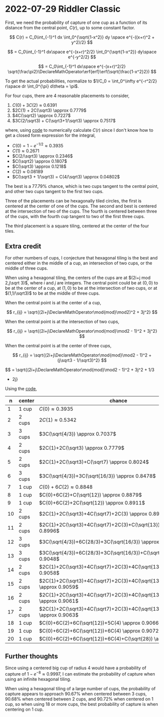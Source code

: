 2022-07-29 Riddler Classic
==========================
First, we need the probability of capture of one cup as a function of
its distance from the central point, $C(r)$, up to some constant
factor.

$$ C(r) = C_0\int_{-1}^1 dx \int_0^{\sqrt{1-x^2}} dy \space e^{-((x+r)^2 + y^2)/2} $$

$$  = C_0\int_{-1}^1 dx\space e^{-(x+r)^2/2} \int_0^{\sqrt{1-x^2}} dy\space e^{-y^2/2} $$

$$ = C_0\int_{-1}^1 dx\space e^{-(x+r)^2/2} \sqrt{\frac\pi2}\DeclareMathOperator\erf{erf}\erf(\sqrt{\frac{1-x^2}2}) $$

To get the actual probabilities, normalize to
$1/C_0 = \int_0^\infty e^{-r^2/2} r\space dr \int_0^{\pi} d\theta = \pi$.

For four cups, there are 4 reasonable placements to consider,

1. $C(0) + 3C(2) \approx 0.6391$
2. $2C(1) + 2C(\sqrt3) \approx 0.7779$
3. $4C(\sqrt2) \approx 0.7227$
4. $3C(2/\sqrt3) + C(\sqrt3+1/\sqrt3) \approx 0.7517$

where, using [code](20220729c.hs) to numerically calculate $C(r)$
since I don't know how to get a closed form expression for the
integral,
* $C(0) = 1-e^{-1/2} \approx 0.3935$
* $C(1) \approx 0.2671$
* $C(2/\sqrt3) \approx 0.2346$
* $C(\sqrt2) \approx 0.1807$
* $C(\sqrt3) \approx 0.1218$
* $C(2) \approx 0.08189$
* $C(\sqrt3 + 1/\sqrt3) = C(4/\sqrt3) \approx 0.04802$

The best is a 77.79% chance, which is two cups tangent to the central
point, and other two cups tangent to the first two cups.

Three of the placements can be hexagonally tiled circles, the first is
centered at the center of one of the cups.  The second and best is
centered at the intersection of two of the cups.  The fourth is
centered between three of the cups, with the fourth cup tangent to two
of the first three cups.

The third placement is a square tiling, centered at the center of the
four tiles.

Extra credit
------------
For other numbers of cups, I conjecture that hexagonal tiling is the
best and centered either in the middle of a cup, an intersection of
two cups, or the middle of three cups.

When using a hexagonal tiling, the centers of the cups are at
$(2i+j mod 2,j\sqrt 3)$, where $i$ and $j$ are integers.  The central
point could be at $(0,0)$ to be at the center of a cup, at $(1,0)$ to
be at the intersection of two cups, or at $(1,1/\sqrt3)$ to be at the
middle of three cups.

When the central point is at the center of a cup,

$$ r_{ij} = \sqrt{(2i+j\DeclareMathOperator\mod{mod}\mod2)^2 + 3j^2} $$

When the central point is at the intersection of two cups,

$$ r_{ij} = \sqrt{(2i+j\DeclareMathOperator\mod{mod}\mod2 - 1)^2 + 3j^2} $$

When the central point is at the center of three cups,

$$ r_{ij} = \sqrt{(2i+j\DeclareMathOperator\mod{mod}\mod2 - 1)^2 + (j\sqrt3 - 1/\sqrt3)^2} $$

$$ = \sqrt{(2i+j\DeclareMathOperator\mod{mod}\mod2 - 1)^2 + 3j^2 + 1/3
- 2j}

Using the [code](20220729c.hs),

|n |center|chance|
|--|------|------|
|1 |1 cup |$C(0) \approx 0.3935$|
|2 |2 cups|$2C(1) \approx 0.5342$|
|3 |3 cups|$3C(\sqrt{4/3}) \approx 0.7037$|
|4 |2 cups|$2C(1)+2C(\sqrt3) \approx 0.7779$|
|5 |2 cups|$2C(1)+2C(\sqrt3)+C(\sqrt7) \approx 0.8024$|
|6 |3 cups|$3C(\sqrt{4/3})+3C(\sqrt{16/3}) \approx 0.8478$|
|7 |1 cup |$C(0)+6C(2) \approx 0.8848$|
|8 |1 cup |$C(0)+6C(2)+C(\sqrt{12}) \approx 0.8879$|
|9 |1 cup |$C(0)+6C(2)+2C(\sqrt{12}) \approx 0.8911$|
|10|2 cups|$2C(1)+2C(\sqrt3)+4C(\sqrt7)+2C(3) \approx 0.8975$|
|11|2 cups|$2C(1)+2C(\sqrt3)+4C(\sqrt7)+2C(3)+C(\sqrt{13}) \approx 0.8996$|
|12|3 cups|$3C(\sqrt{4/3})+6C(28/3)+3C(\sqrt{16/3}) \approx 0.9044$|
|13|3 cups|$3C(\sqrt{4/3})+6C(28/3)+3C(\sqrt{16/3})+C(\sqrt{52/3}) \approx 0.9048$|
|14|2 cups|$2C(1)+2C(\sqrt3)+4C(\sqrt7)+2C(3)+4C(\sqrt{13}) \approx 0.9058$|
|15|2 cups|$2C(1)+2C(\sqrt3)+4C(\sqrt7)+2C(3)+4C(\sqrt{13})+C(\sqrt{19}) \approx 0.9059$|
|16|2 cups|$2C(1)+2C(\sqrt3)+4C(\sqrt7)+2C(3)+4C(\sqrt{13})+2C(\sqrt{19}) \approx 0.9061$|
|17|2 cups|$2C(1)+2C(\sqrt3)+4C(\sqrt7)+2C(3)+4C(\sqrt{13})+3C(\sqrt{19}) \approx 0.9063$|
|18|1 cup |$C(0)+6C(2)+6C(\sqrt{12})+5C(4) \approx 0.9066$|
|19|1 cup |$C(0)+6C(2)+6C(\sqrt{12})+6C(4) \approx 0.9072$|
|20|1 cup |$C(0)+6C(2)+6C(\sqrt{12})+6C(4)+C(\sqrt{28}) \approx 0.9072$|

Further thoughts
----------------
Since using a centered big cup of radius 4 would have a probability of
capture of $1 - e^{-8} \approx 0.9997$, I can estimate the probability
of capture when using an infinite hexagonal tiling.

When using a hexagonal tiling of a large number of cups, the
probability of capture appears to approach 90.67% when centered
between 3 cups, 90.68% when centered between 2 cups, and 90.72% when
centered on 1 cup, so when using 18 or more cups, the best probability
of capture is when centering on 1 cup.
